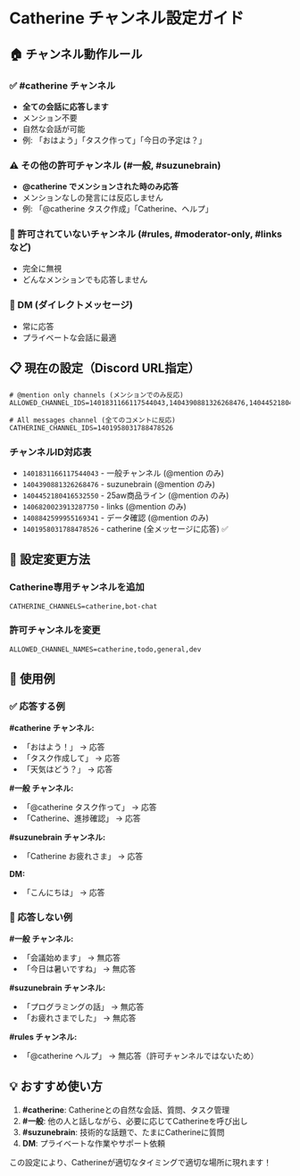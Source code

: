 # Catherine チャンネル設定ガイド

## 🏠 チャンネル動作ルール

### ✅ #catherine チャンネル
- **全ての会話に応答します**
- メンション不要
- 自然な会話が可能
- 例: 「おはよう」「タスク作って」「今日の予定は？」

### ⚠️ その他の許可チャンネル (#一般, #suzunebrain)
- **@catherine でメンションされた時のみ応答**
- メンションなしの発言には反応しません
- 例: 「@catherine タスク作成」「Catherine、ヘルプ」

### 🚫 許可されていないチャンネル (#rules, #moderator-only, #links など)
- 完全に無視
- どんなメンションでも応答しません

### 💬 DM (ダイレクトメッセージ)
- 常に応答
- プライベートな会話に最適

## 📋 現在の設定（Discord URL指定）

```env
# @mention only channels (メンションでのみ反応)
ALLOWED_CHANNEL_IDS=1401831166117544043,1404390881326268476,1404452180416532550,1406820023913287750,1408842599955169341,1401958031788478526

# All messages channel (全てのコメントに反応)  
CATHERINE_CHANNEL_IDS=1401958031788478526
```

### チャンネルID対応表
- `1401831166117544043` - 一般チャンネル (@mention のみ)
- `1404390881326268476` - suzunebrain (@mention のみ)  
- `1404452180416532550` - 25aw商品ライン (@mention のみ)
- `1406820023913287750` - links (@mention のみ)
- `1408842599955169341` - データ確認 (@mention のみ)
- `1401958031788478526` - catherine (全メッセージに応答) ✅

## 🔧 設定変更方法

### Catherine専用チャンネルを追加
```env
CATHERINE_CHANNELS=catherine,bot-chat
```

### 許可チャンネルを変更
```env
ALLOWED_CHANNEL_NAMES=catherine,todo,general,dev
```

## 📝 使用例

### ✅ 応答する例

**#catherine チャンネル:**
- 「おはよう！」 → 応答
- 「タスク作成して」 → 応答  
- 「天気はどう？」 → 応答

**#一般 チャンネル:**
- 「@catherine タスク作って」 → 応答
- 「Catherine、進捗確認」 → 応答

**#suzunebrain チャンネル:**
- 「Catherine お疲れさま」 → 応答

**DM:**
- 「こんにちは」 → 応答

### 🚫 応答しない例

**#一般 チャンネル:**
- 「会議始めます」 → 無応答
- 「今日は暑いですね」 → 無応答

**#suzunebrain チャンネル:**
- 「プログラミングの話」 → 無応答
- 「お疲れさまでした」 → 無応答

**#rules チャンネル:**
- 「@catherine ヘルプ」 → 無応答（許可チャンネルではないため）

## 💡 おすすめ使い方

1. **#catherine**: Catherineとの自然な会話、質問、タスク管理
2. **#一般**: 他の人と話しながら、必要に応じてCatherineを呼び出し
3. **#suzunebrain**: 技術的な話題で、たまにCatherineに質問
4. **DM**: プライベートな作業やサポート依頼

この設定により、Catherineが適切なタイミングで適切な場所に現れます！
